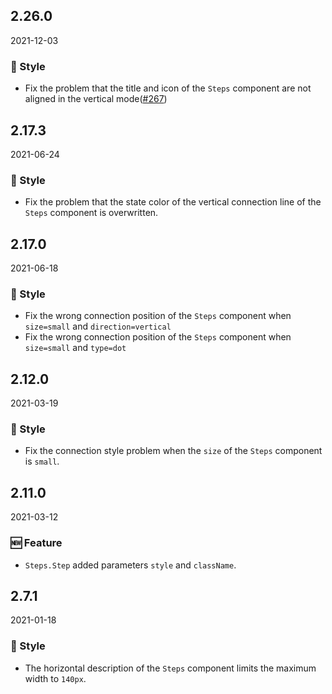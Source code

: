 ## 2.26.0

2021-12-03

### 💅 Style

- Fix the problem that the title and icon of the `Steps` component are not aligned in the vertical mode([#267](https://github.com/arco-design/arco-design/pull/267))

## 2.17.3

2021-06-24

### 💅 Style

- Fix the problem that the state color of the vertical connection line of the `Steps` component is overwritten.



## 2.17.0

2021-06-18

### 💅 Style

- Fix the wrong connection position of the `Steps` component when `size=small` and `direction=vertical`
- Fix the wrong connection position of the `Steps` component when `size=small` and `type=dot`



## 2.12.0

2021-03-19

### 💅 Style

- Fix the connection style problem when the `size` of the `Steps` component is `small`.

## 2.11.0

2021-03-12

### 🆕 Feature

- `Steps.Step` added parameters `style` and `className`.

## 2.7.1

2021-01-18

### 💅 Style

- The horizontal description of the `Steps` component limits the maximum width to `140px`.



